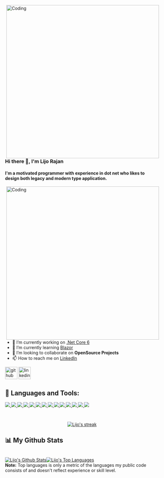 
<img align="right" alt="Coding" width="500" src="https://www.cybermedian.com/de/wp-content/uploads/sites/12/2022/01/sofware_enginyering.png" >

### Hi there 👋, I'm Lijo Rajan

#### I'm a motivated programmer with experience in dot net who likes to design both legacy and modern type application.

<img align="right" alt="Coding" width="500" src="https://cdn.dribbble.com/users/1162077/screenshots/3848914/media/320984a9ca58b3c73274c9259ecf6de8.gif" >

- 🔭 I’m currently working on  [.Net Core 6](https://learn.microsoft.com/en-us/aspnet/core/introduction-to-aspnet-core?view=aspnetcore-6.0)
- 🌱 I’m currently learning [Blazor](https://dotnet.microsoft.com/en-us/apps/aspnet/web-apps/blazor)
- 👯 I’m looking to collaborate on <b>OpenSource Projects</b>
- 📫 How to reach me on [LinkedIn](https://www.linkedin.com/in/lijorajan/)



[<img src='https://cdn.jsdelivr.net/npm/simple-icons@3.0.1/icons/github.svg' alt='github' height='40'>](https://github.com/lijorajan2010)  [<img src='https://cdn.jsdelivr.net/npm/simple-icons@3.0.1/icons/linkedin.svg' alt='linkedin' height='40'>](https://www.linkedin.com/in/lijorajan2010/)  


## 🚀 Languages and Tools:

<p align="left"> 
    <a href="https://docs.microsoft.com/en-us/aspnet/core/introduction-to-aspnet-core?view=aspnetcore-6.0" target="_blank"> <img src="https://img.icons8.com/color/48/000000/microsoft.png"/> </a> 
    <a href="https://www.w3schools.com/cs/index.php" target="_blank"> <img src="https://img.icons8.com/color/48/000000/c-sharp-logo.png"/> </a> 
    <a href="https://www.w3schools.com/js/" target="_blank"> <img src="https://cdn2.iconfinder.com/data/icons/designer-skills/128/code-programming-javascript-software-develop-command-language-48.png"/> </a> 
    <a href="https://html.com/html5/" target="_blank"> <img src="https://img.icons8.com/color/48/000000/html-5--v1.png"/> </a>
    <a href="https://img.icons8.com/color/48/000000/css3.png" target="_blank"> <img src="https://img.icons8.com/color/48/000000/css3.png"/> </a>
    <a href="https://getbootstrap.com" target="_blank"> <img src="https://img.icons8.com/color/48/000000/bootstrap.png"/> </a>  
    <a href="https://angular.io/" target="_blank"> <img src="https://img.icons8.com/color/48/000000/angularjs.png"/> </a> 
    <a href="https://www.typescriptlang.org/" target="_blank"> <img src="https://img.icons8.com/color/48/000000/typescript.png"/> </a>  
    <a href="https://docs.github.com/en/rest" target="_blank"> <img src="https://img.icons8.com/fluency/48/000000/api.png"/> </a>  
    <a href="https://www.w3schools.com/sql/#:~:text=SQL%20is%20a%20standard%20language,Start%20learning%20SQL%20now%20%C2%BB" target="_blank"> <img src="https://img.icons8.com/color/48/000000/sql.png"/> </a> 
    <a href="https://git-scm.com/" target="_blank"> <img src="https://img.icons8.com/color/48/000000/git.png"/> </a>    
    <a href="https://www.docker.com/" target="_blank"> <img src="https://img.icons8.com/fluency/48/000000/docker.png"/> </a>  
    <a href="https://www.npmjs.com/" target="_blank"> <img src="https://img.icons8.com/color/48/000000/npm.png"/> </a>
    <a href="https://www.nuget.org/" target="_blank"> <img src="https://img.icons8.com/external-tal-revivo-color-tal-revivo/48/000000/external-nuget-a-free-and-open-source-package-manager-designed-for-the-microsoft-development-platform-logo-color-tal-revivo.png"/> </a>    



</p>

<!-- [![React Badge](https://img.shields.io/badge/-React-61DBFB?style=for-the-badge&labelColor=black&logo=react&logoColor=61DBFB)](#)  [![Javascript Badge](https://img.shields.io/badge/-Javascript-F0DB4F?style=for-the-badge&labelColor=black&logo=javascript&logoColor=F0DB4F)](#) [![Typescript Badge](https://img.shields.io/badge/-Typescript-007acc?style=for-the-badge&labelColor=black&logo=typescript&logoColor=007acc)](#) [![Nodejs Badge](https://img.shields.io/badge/-Nodejs-3C873A?style=for-the-badge&labelColor=black&logo=node.js&logoColor=3C873A)](#) [![GraphQL Badge](https://img.shields.io/badge/-GraphQl-e535ab?style=for-the-badge&labelColor=black&logo=node.js&logoColor=e535ab)](#) -->
<br/>

<p align="center">
    <a href="https://github.com/lijorajan2010/github-readme-streak-stats">
        <img title="🔥 Get streak stats for your profile at git.io/streak-stats" alt="Lijo's streak" src="https://github-readme-streak-stats.herokuapp.com/?user=lijorajan2010&theme=black-ice&hide_border=true&stroke=0000&background=060A0CD0"/>
    </a>
</p>

## 📊 My Github Stats
  <br/>
    <a href="https://github.com/lijorajan2010/github-readme-stats"><img alt="Lijo's Github Stats" src="https://github-readme-stats.vercel.app/api?username=lijorajan2010&show_icons=true&count_private=true&theme=react&hide_border=true&bg_color=0D1117" /></a><a href="https://github.com/lijorajan2010/github-readme-stats"><img alt="Lijo's Top Languages" src="https://github-readme-stats.vercel.app/api/top-langs/?username=lijorajan2010&langs_count=8&count_private=true&layout=compact&theme=react&hide_border=true&bg_color=0D1117" /></a>
  <br/>  
  <b>Note:</b> Top languages is only a metric of the languages my public code consists of and doesn't reflect experience or skill level.



